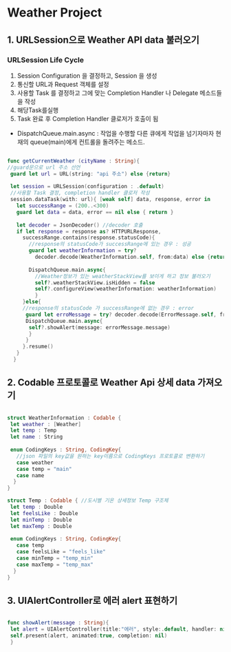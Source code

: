# Weather Project


## 1. URLSession으로 Weather API data 불러오기

### URLSession Life Cycle

1. Session Configuration 을 결정하고, Session 을 생성
2. 통신할 URL과 Request 객체를 설정
3. 사용할 Task 를 결정하고 그에 맞는 Completion Handler 나 Delegate 메소드들을 작성
4. 해당Task를실행
5. Task 완료 후 Completion Handler 클로저가 호출이 됨

* DispatchQueue.main.async : 작업을 수행할 다른 큐에게 작업을 넘기자마자 현재의 queue(main)에게 컨트롤을 돌려주는 메소드.


 ```swift
 
 func getCurrentWeather (cityName : String){
 //guard문으로 url 주소 선언 
  guard let url = URL(string: "api 주소") else {return}
  
  let session = URLSession(configuration : .default)
  //사용할 Task 결정, completion handler 클로저 작성
  session.dataTask(with: url){ [weak self] data, response, error in 
    let successRange = (200..<300) 
    guard let data = data, error == nil else { return }
    
    let decoder = JsonDecoder() //decoder 호출
    if let response = response as? HTTPURLResponse,
      successRange.contains(response.statusCode){
        //response의 statusCode가 successRange에 있는 경우 : 성공
        guard let weatherInformation = try?
          decoder.decode(WeatherInformation.self, from:data) else {return}
        
        DispatchQueue.main.async{
          //Weather정보가 있는 weatherStackView를 보이게 하고 정보 불러오기
          self?.weatherStackView.isHidden = false
          self?.configureView(weatherInformation: weatherInformation)
          }
      }else{
      //response의 statusCode 가 successRange에 없는 경우 : error
       guard let erroMessage = try? decoder.decode(ErrorMessage.self, from:data) else {return}
       DispatchQueue.main.async{
        self?.showAlert(message: errorMessage.message)
        }
       }
      }.resume()
    }
   }
  ```
  
## 2. Codable 프로토콜로 Weather Api 상세 data 가져오기

 ```swift
 
 struct WeatherInformation : Codable {
  let weather : [Weather]
  let temp : Temp
  let name : String
  
  enum CodingKeys : String, CodingKey{
    //json 파일의 key값을 원하는 key이름으로 CodingKeys 프로토콜로 변환하기
    case weather
    case temp = "main"
    case name
   }
 }
 
 struct Temp : Codable { //도시별 기온 상세정보 Temp 구조체
  let temp : Double
  let feelsLike : Double
  let minTemp : Double
  let maxTemp : Double 
  
  enum CodingKeys : String, CodingKey{
    case temp
    case feelsLike = "feels_like"
    case minTemp = "temp_min"
    case maxTemp = "temp_max"
   }
 }
 ```
 
 ## 3. UIAlertController로 에러 alert 표현하기
 
 ```swift
 
 func showAlert(message : String){
  let alert = UIAlertController(title:"에러", style:.default, handler: nil))
  self.present(alert, animated:true, completion: nil)
  }
 ```
 
 

